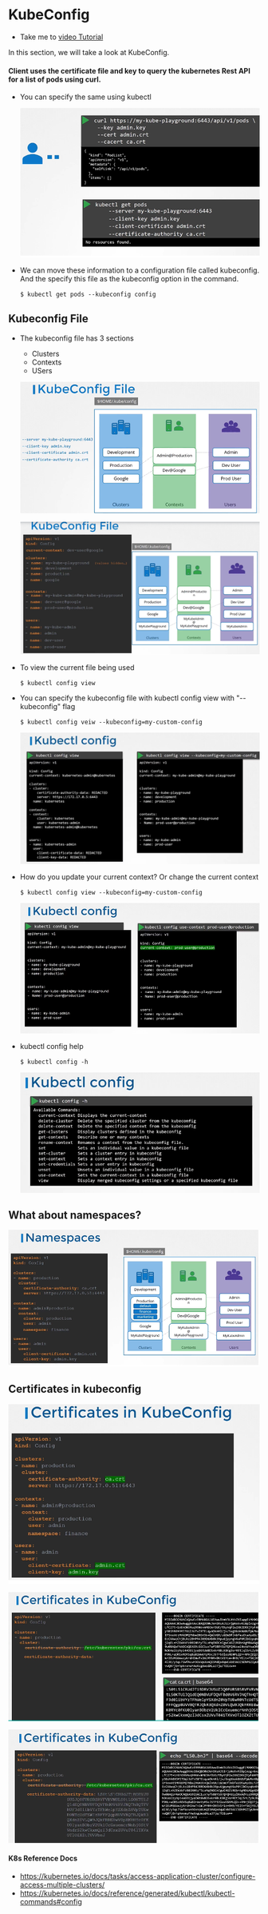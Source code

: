 # KubeConfig
  - Take me to [video Tutorial](https://kodekloud.com/courses/1378608/lectures/31704338)

In this section, we will take a look at KubeConfig.

#### Client uses the certificate file and key to query the kubernetes Rest API for a list of pods using curl.
- You can specify the same using kubectl

  ![kc1](../../images/kc1.PNG)

- We can move these information to a configuration file called kubeconfig. And the specify this file as the kubeconfig option in the command.
  ```
  $ kubectl get pods --kubeconfig config
  ```

## Kubeconfig File
- The kubeconfig file has 3 sections
  - Clusters
  - Contexts
  - USers

  ![kc4](../../images/kc4.PNG)

  ![kc5](../../images/kc5.PNG)

- To view the current file being used
  ```
  $ kubectl config view
  ```
- You can specify the kubeconfig file with kubectl config view with "--kubeconfig" flag
  ```
  $ kubectl config veiw --kubeconfig=my-custom-config
  ```

  ![kc6](../../images/kc6.PNG)

- How do you update your current context? Or change the current context
  ```
  $ kubectl config view --kubeconfig=my-custom-config
  ```

  ![kc7](../../images/kc7.PNG)

- kubectl config help
  ```
  $ kubectl config -h
  ```

  ![kc8](../../images/kc8.PNG)

## What about namespaces?

  ![kc9](../../images/kc9.PNG)

## Certificates in kubeconfig

  ![kc10](../../images/kc10.PNG)

  ![kc12](../../images/kc12.PNG)

  ![kc11](../../images/kc11.PNG)

#### K8s Reference Docs
- https://kubernetes.io/docs/tasks/access-application-cluster/configure-access-multiple-clusters/
- https://kubernetes.io/docs/reference/generated/kubectl/kubectl-commands#config
